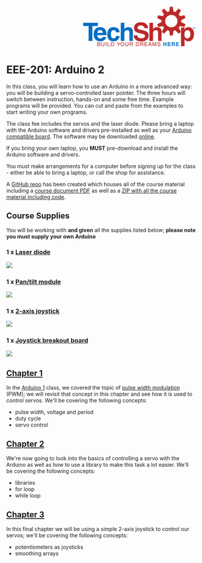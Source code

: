 <p align="right">
    <img src="https://raw.githubusercontent.com/techshop/EEE-201-Arduino-2/master/TS_logo.png" width=300>
</p>

# EEE-201: Arduino 2

In this class, you will learn how to use an Arduino in a more advanced way: you will be building a servo-controlled laser pointer.  The three hours will switch between instruction, hands-on and some free time.  Example programs will be provided. You can cut and paste from the examples to start writing your own programs.

The class fee includes the servos and the laser diode.  Please bring a laptop with the Arduino software and drivers pre-installed as well as your [Arduino compatible board](https://en.wikipedia.org/wiki/List_of_Arduino_boards_and_compatible_systems). The software may be downloaded [online](https://www.arduino.cc/en/Main/Software).

If you bring your own laptop, you **MUST** pre-download and install the Arduino software and drivers.

You must make arrangements for a computer before signing up for the class - either be able to bring a laptop, or call the shop for assistance.

A [GitHub repo](https://github.com/techshop/EEE-201-Arduino-2) has been created which houses all of the course material including a [course document PDF](https://github.com/techshop/EEE-201-Arduino-2/blob/master/EEE-105.pdf) as well as a [ZIP with all the course material including code](https://github.com/techshop/EEE-201-Arduino-2/archive/v1.0.zip).


## Course Supplies

You will be working with **and given** all the supplies listed below; **please note you must supply your own Arduino**

### 1 x [Laser diode](https://www.adafruit.com/product/1054)
<img src="https://cdn-shop.adafruit.com/1200x900/1054-02.jpg" width=150 />

### 1 x [Pan/tilt module](https://www.adafruit.com/products/1967)
<img src="https://cdn-shop.adafruit.com/1200x900/1967-02.jpg" width=150 />

### 1 x [2-axis joystick](https://www.adafruit.com/products/2765)
<img src="https://cdn-shop.adafruit.com/1200x900/2765-00.jpg" width=150 />

### 1 x [Joystick breakout board](https://www.adafruit.com/product/3246)
<img src="https://cdn-shop.adafruit.com/1200x900/3246-00.jpg" width=150 />

## [Chapter 1](https://github.com/techshop/EEE-201-Arduino-2/tree/master/chapter_1)

In the [Arduino 1](https://github.com/techshop/EEE-105-Arduino-1) class, we covered the topic of [pulse width modulation](https://github.com/techshop/EEE-105-Arduino-1/tree/master/chapter_3#part-2---pwm-digital-output) (PWM); we will revisit that concept in this chapter and see how it is used to control servos.  We'll be covering the following concepts:
- pulse width, voltage and period
- duty cycle
- servo control

## [Chapter 2](https://github.com/techshop/EEE-201-Arduino-2/tree/master/chapter_2)

We're now going to look into the basics of controlling a servo with the Arduino as well as how to use a library to make this task a lot easier.  We'll be covering the following concepts:
- libraries
- for loop
- while loop

## [Chapter 3](https://github.com/techshop/EEE-201-Arduino-2/tree/master/chapter_3)

In this final chapter we will be using a simple 2-axis joystick to control our servos; we'll be covering the following concepts:
- potentiometers as joysticks
- smoothing arrays
